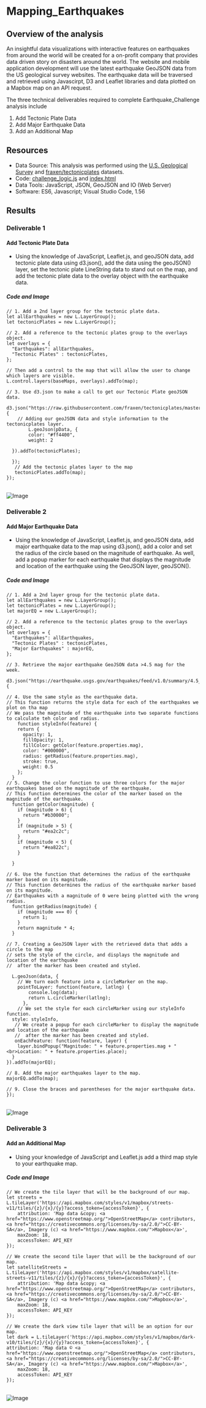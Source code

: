 # Mapping_Earthquakes

## Overview of the analysis

An insightful data visualizations with interactive features on earthquakes from around the world will be created for a on-profit company that provides data driven story on disasters around the world.  The website and mobile application development will use the latest earthquake GeoJSON data from the US geological survey websites. The earthquake data will be traversed and retrieved using Javascirpt, D3 and Leaflet libraries and data plotted on a Mapbox map on an API request.<br />

The three technical deliverables required to complete Earthquake_Challenge analysis include <br />

1. Add Tectonic Plate Data
2. Add Major Earthquake Data
3. Add an Additional Map

## Resources
- Data Source: This analysis was performed using the [U.S. Geological Survey](https://earthquake.usgs.gov/earthquakes/feed/v1.0/summary/4.5_week.geojson) and [fraxen/tectonicplates](https://raw.githubusercontent.com/fraxen/tectonicplates/master/GeoJSON/PB2002_boundaries.json) datasets.
-  Code: [challenge_logic.js](https://github.com/aobasuyi/Mapping_Earthquakes/blob/main/Earthquake_Challenge/static/js/challenge_logic.js) and [index.html](https://github.com/aobasuyi/Mapping_Earthquakes/blob/main/Earthquake_Challenge/index.html)
- Data Tools: JavaScript, JSON, GeoJSON and IO (Web Server)
- Software: ES6, Javascript;  Visual Studio Code, 1.56

## Results

### Deliverable 1
#### Add Tectonic Plate Data <br />
- Using the knowledge of JavaScript, Leaflet.js, and geoJSON data, add tectonic plate data using d3.json(), add the data using the geoJSON() layer, set the tectonic plate LineString data to stand out on the map, and add the tectonic plate data to the overlay object with the earthquake data.

##### Code and Image

```
// 1. Add a 2nd layer group for the tectonic plate data.
let allEarthquakes = new L.LayerGroup();
let tectonicPlates = new L.LayerGroup();

// 2. Add a reference to the tectonic plates group to the overlays object.
let overlays = {
  "Earthquakes": allEarthquakes,
  "Tectonic Plates" : tectonicPlates,
};

// Then add a control to the map that will allow the user to change which layers are visible.
L.control.layers(baseMaps, overlays).addTo(map);

// 3. Use d3.json to make a call to get our Tectonic Plate geoJSON data.
  d3.json("https://raw.githubusercontent.com/fraxen/tectonicplates/master/GeoJSON/PB2002_boundaries.json").then(function(pData) {
    // Adding our geoJSON data and style information to the tectonicplates layer.
        L.geoJson(pData, {
        color: "#ff4400",
        weight: 2      
        
  }).addTo(tectonicPlates);
 
  });
   // Add the tectonic plates layer to the map
   tectonicPlates.addTo(map);
});

```

<br /> ![Image](Images/Earthquakes_tectonic_plates.png) <br />

### Deliverable 2
#### Add Major Earthquake Data <br />
- Using the knowledge of JavaScript, Leaflet.js, and geoJSON data, add major earthquake data to the map using d3.json(), add a color and set the radius of the circle based on the magnitude of earthquake. As well, add a popup marker for each earthquake that displays the magnitude and location of the earthquake using the GeoJSON layer, geoJSON().

##### Code and Image

```
// 1. Add a 2nd layer group for the tectonic plate data.
let allEarthquakes = new L.LayerGroup();
let tectonicPlates = new L.LayerGroup();
let majorEQ = new L.LayerGroup();

// 2. Add a reference to the tectonic plates group to the overlays object.
let overlays = {
  "Earthquakes": allEarthquakes,
  "Tectonic Plates" : tectonicPlates,
  "Major Earthquakes" : majorEQ,
};

// 3. Retrieve the major earthquake GeoJSON data >4.5 mag for the week.
  d3.json("https://earthquake.usgs.gov/earthquakes/feed/v1.0/summary/4.5_week.geojson").then(function(data) {

// 4. Use the same style as the earthquake data.
// This function returns the style data for each of the earthquakes we plot on tha map
// We pass the magnitude of the earthquake into two separate functions to calculate teh color and radius.
    function styleInfo(feature) {
    return {
      opacity: 1,
      fillOpacity: 1,
      fillColor: getColor(feature.properties.mag),
      color: "#000000",
      radius: getRadius(feature.properties.mag),
      stroke: true,
      weight: 0.5
    };
  }  
// 5. Change the color function to use three colors for the major earthquakes based on the magnitude of the earthquake.
// This function determines the color of the marker based on the magnitude of the earthquake.
  function getColor(magnitude) {
    if (magnitude > 6) {
      return "#b30000";
    }
    if (magnitude > 5) {
      return "#ea2c2c";
    }
    if (magnitude < 5) {
      return "#ea822c";
    }
    
  }
  
// 6. Use the function that determines the radius of the earthquake marker based on its magnitude.
// This function determines the radius of the earthquake marker based on its magnitude.
// Earthquakes with a magnitude of 0 were being plotted with the wrong radius.
  function getRadius(magnitude) {
    if (magnitude === 0) {
      return 1;
    }
    return magnitude * 4;
  }
  
// 7. Creating a GeoJSON layer with the retrieved data that adds a circle to the map 
// sets the style of the circle, and displays the magnitude and location of the earthquake
//  after the marker has been created and styled.
  
  L.geoJson(data, {
    // We turn each feature into a circleMarker on the map.
    pointToLayer: function(feature, latlng) {
        console.log(data);
        return L.circleMarker(latlng);
      },
    // We set the style for each circleMarker using our styleInfo function.
  style: styleInfo,
   // We create a popup for each circleMarker to display the magnitude and location of the earthquake
   //  after the marker has been created and styled.
   onEachFeature: function(feature, layer) {
    layer.bindPopup("Magnitude: " + feature.properties.mag + "<br>Location: " + feature.properties.place);
  }
}).addTo(majorEQ);

// 8. Add the major earthquakes layer to the map.
majorEQ.addTo(map);

// 9. Close the braces and parentheses for the major earthquake data.
});

```

<br /> ![Image](Images/Major_earthquakes_data.png) <br />

### Deliverable 3
#### Add an Additional Map <br />
- Using your knowledge of JavaScript and Leaflet.js add a third map style to your earthquake map.

##### Code and Image

```
// We create the tile layer that will be the background of our map.
let streets = L.tileLayer('https://api.mapbox.com/styles/v1/mapbox/streets-v11/tiles/{z}/{x}/{y}?access_token={accessToken}', {
	attribution: 'Map data &copy; <a href="https://www.openstreetmap.org/">OpenStreetMap</a> contributors, <a href="https://creativecommons.org/licenses/by-sa/2.0/">CC-BY-SA</a>, Imagery (c) <a href="https://www.mapbox.com/">Mapbox</a>',
	maxZoom: 18,
	accessToken: API_KEY
});

// We create the second tile layer that will be the background of our map.
let satelliteStreets = L.tileLayer('https://api.mapbox.com/styles/v1/mapbox/satellite-streets-v11/tiles/{z}/{x}/{y}?access_token={accessToken}', {
	attribution: 'Map data &copy; <a href="https://www.openstreetmap.org/">OpenStreetMap</a> contributors, <a href="https://creativecommons.org/licenses/by-sa/2.0/">CC-BY-SA</a>, Imagery (c) <a href="https://www.mapbox.com/">Mapbox</a>',
	maxZoom: 18,
	accessToken: API_KEY
});

// We create the dark view tile layer that will be an option for our map.
let dark = L.tileLayer('https://api.mapbox.com/styles/v1/mapbox/dark-v10/tiles/{z}/{x}/{y}?access_token={accessToken}', {
attribution: 'Map data © <a href="https://www.openstreetmap.org/">OpenStreetMap</a> contributors, <a href="https://creativecommons.org/licenses/by-sa/2.0/">CC-BY-SA</a>, Imagery (c) <a href="https://www.mapbox.com/">Mapbox</a>',
    maxZoom: 18,
    accessToken: API_KEY
});

```

<br /> ![Image](Images/Earthquakes_additional_map_style.png) <br />







